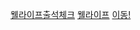 [웰라이프출석체크](wellife://deeplink?deep=/attendance)
[웰라이프](https://www.wellife.co.kr/pages/kakaoevent202302)
<a href="wellife://deeplink?deep=/attendance">이동!</a>